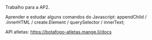 Trabalho para a AP2.

Aprender e estudar alguns comandos do Javascript: appendChild / .innerHTML / create.Element / querySelector / innerText;

API atletas:
https://botafogo-atletas.mange.li/docs


